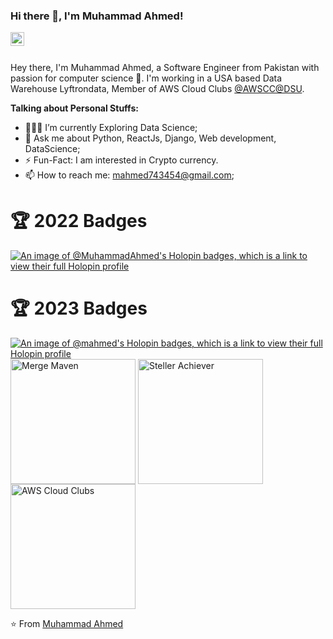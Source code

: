 ### Hi there 👋, I'm Muhammad Ahmed!

<a href="https://www.linkedin.com/in/muhammad-ahmed02/">
  <img align="left" alt="Ahmed's LinkdeIn" width="22px" src="https://cdn.jsdelivr.net/npm/simple-icons@v3/icons/linkedin.svg" />
</a>

<br />
<br />

Hey there, I'm Muhammad Ahmed, a Software Engineer from Pakistan with passion for computer science 🚀. I'm working in a USA based Data Warehouse Lyftrondata, Member of AWS Cloud Clubs [@AWSCC@DSU](https://www.linkedin.com/company/awscc-dsu/).

**Talking about Personal Stuffs:**

- 👨🏽‍🌱 I’m currently Exploring Data Science; 
- 💬 Ask me about Python, ReactJs, Django, Web development, DataScience;
- ⚡️ Fun-Fact: I am interested in Crypto currency. 
- 📫 How to reach me: mahmed743454@gmail.com;

# 🏆 2022 Badges
[![An image of @MuhammadAhmed's Holopin badges, which is a link to view their full Holopin profile](https://holopin.me/mahmed)](https://holopin.io/@mahmed)
  
# 🏆 2023 Badges
[![An image of @mahmed's Holopin badges, which is a link to view their full Holopin profile](https://holopin.me/mahmed)](https://holopin.io/@mahmed)
<img align="center" alt="Merge Maven" width="200px" src="https://user-images.githubusercontent.com/62604251/232333243-9dc6034a-398b-4a95-8db5-b4205190c536.jpeg" />
<img align="center" alt="Steller Achiever" width="200px" src="https://github.com/muhammad-ahmed02/muhammad-ahmed02/files/12838311/StellarAchiever.pdf" />
<img align="center" alt="AWS Cloud Clubs" width="200px" src="https://github.com/muhammad-ahmed02/muhammad-ahmed02/assets/62604251/b8d3c5c7-f7d7-4f22-9d81-c4861d095ca5" />

⭐️ From [Muhammad Ahmed](https://mahmed.netlify.app)
